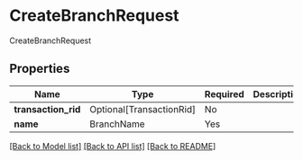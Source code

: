 # CreateBranchRequest

CreateBranchRequest

## Properties
| Name | Type | Required | Description |
| ------------ | ------------- | ------------- | ------------- |
**transaction_rid** | Optional[TransactionRid] | No |  |
**name** | BranchName | Yes |  |


[[Back to Model list]](../../../README.md#models-v2-link) [[Back to API list]](../../README.md#documentation-for-api-endpoints) [[Back to README]](../../README.md)
